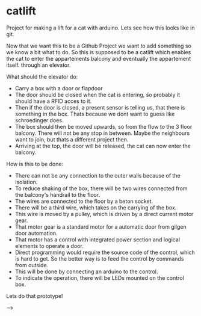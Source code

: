 # catlift
Project for making a lift for a cat with arduino.
Lets see how this looks like in git.

Now that we want this to be a Github Project we want to add something so we know a bit what to do.
So this is supposed to be a catlift which enables the cat to enter the appartements balcony and eventually the appartement itself.
through an elevator.

What should the elevator do:
- Carry a box with a door or flapdoor
- The door should be closed when the cat is entering, so probably it should have a RFID acces to it.
- Then if the door is closed, a present sensor is telling us, that there is something in the box. Thats because we dont want to guess like schroedinger does.
- The box should then be moved upwards, so from the flow to the 3 floor balcony. There will not be any stop in between. Maybe the neighbours want to join, but thats a different project then.
- Arriving at the top, the door will be released, the cat can now enter the balcony.

How is this to be done:
- There can not be any connection to the outer walls because of the isolation.
- To reduce shaking of the box, there will be two wires connected from the balcony's handrail to the floor.
- The wires are connected to the floor by a beton socket.
- There will be a third wire, which takes on the carrying of the box.
- This wire is moved by a pulley, which is driven by a direct current motor gear.
- That motor gear is a standard motor for a automatic door from gilgen door automation.
- That motor has a control with integrated power section and logical elements to operate a door.
- Direct programming would require the source code of the control, which is hard to get. So the better way is to feed the control by commands from outside.
- This will be done by connecting an arduino to the control.
- To indicate the operation, there will be LEDs mounted on the control box.

Lets do that prototype!

<!-- <!-- This is the branch --> -->
